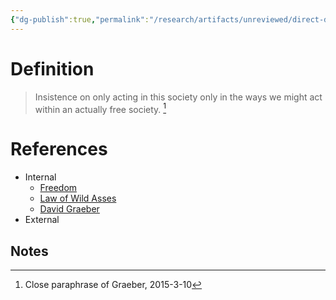 ```yaml
---
{"dg-publish":true,"permalink":"/research/artifacts/unreviewed/direct-democracy/","tags":["gardenEntry"]}
---
```


# Definition

> Insistence on only acting in this society only in the ways we might act within an actually free society. [^1]

# References
- Internal
	- [Freedom](Freedom)
	- [Law of Wild Asses](Law%20of%20Wild%20Asses.md)
	- [David Graeber](../../Reading%20Notes/Scholars/David%20Graeber.md)
- External
## Notes
[^1]: Close paraphrase of Graeber, 2015-3-10

